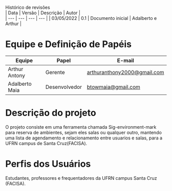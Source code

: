 Histórico de revisões  
| Data | Versão | Descrição | Autor |  
| --- | --- | --- | --- |
| 03/05/2022 | 0.1 | Documento inicial | Adalberto e Arthur |  


# Equipe e Definição de Papéis
| Equipe | Papel | E-mail |  
| --- | --- | --- |
| Arthur Antony | Gerente | arthuranthony2000@gmail.com
| Adalberto Maia | Desenvolvedor | btowmaia@gmail.com

# Descrição do projeto

O projeto consiste em uma ferramenta chamada Sig-environment-mark para reserva de ambientes, sejam eles salas ou qualquer outro, mantendo uma lista de agendamento e relacionamento entre usuarios e salas, para a UFRN campus de Santa Cruz(FACISA).  

# Perfis dos Usuários
Estudantes, professores e frequentadores da UFRN campus Santa Cruz (FACISA).